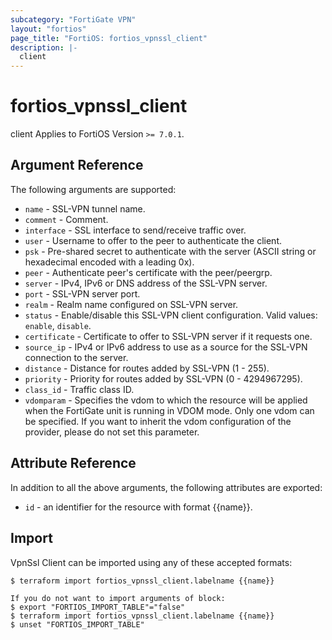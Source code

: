 ```yaml
---
subcategory: "FortiGate VPN"
layout: "fortios"
page_title: "FortiOS: fortios_vpnssl_client"
description: |-
  client
---
```


# fortios_vpnssl_client
client Applies to FortiOS Version `>= 7.0.1`.

## Argument Reference

The following arguments are supported:

* `name` - SSL-VPN tunnel name.
* `comment` - Comment.
* `interface` - SSL interface to send/receive traffic over.
* `user` - Username to offer to the peer to authenticate the client.
* `psk` - Pre-shared secret to authenticate with the server (ASCII string or hexadecimal encoded with a leading 0x).
* `peer` - Authenticate peer's certificate with the peer/peergrp.
* `server` - IPv4, IPv6 or DNS address of the SSL-VPN server.
* `port` - SSL-VPN server port.
* `realm` - Realm name configured on SSL-VPN server.
* `status` - Enable/disable this SSL-VPN client configuration. Valid values: `enable`, `disable`.
* `certificate` - Certificate to offer to SSL-VPN server if it requests one.
* `source_ip` - IPv4 or IPv6 address to use as a source for the SSL-VPN connection to the server.
* `distance` - Distance for routes added by SSL-VPN (1 - 255).
* `priority` - Priority for routes added by SSL-VPN (0 - 4294967295).
* `class_id` - Traffic class ID.
* `vdomparam` - Specifies the vdom to which the resource will be applied when the FortiGate unit is running in VDOM mode. Only one vdom can be specified. If you want to inherit the vdom configuration of the provider, please do not set this parameter.


## Attribute Reference

In addition to all the above arguments, the following attributes are exported:
* `id` - an identifier for the resource with format {{name}}.

## Import

VpnSsl Client can be imported using any of these accepted formats:
```
$ terraform import fortios_vpnssl_client.labelname {{name}}

If you do not want to import arguments of block:
$ export "FORTIOS_IMPORT_TABLE"="false"
$ terraform import fortios_vpnssl_client.labelname {{name}}
$ unset "FORTIOS_IMPORT_TABLE"
```
